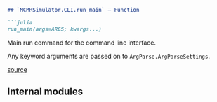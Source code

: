 ```markdown
## `MCMRSimulator.CLI.run_main` — Function

```julia
run_main(args=ARGS; kwargs...)
```

Main run command for the command line interface.

Any keyword arguments are passed on to `ArgParse.ArgParseSettings`.

[source](https://git.fmrib.ox.ac.uk/ndcn0236/MCMRSimulator.jl/-/tree/716f5337a747a826b04bd4b345a5cda685bb4e0a/src/cli/cli.jl#L77-L83)

## Internal modules
```
